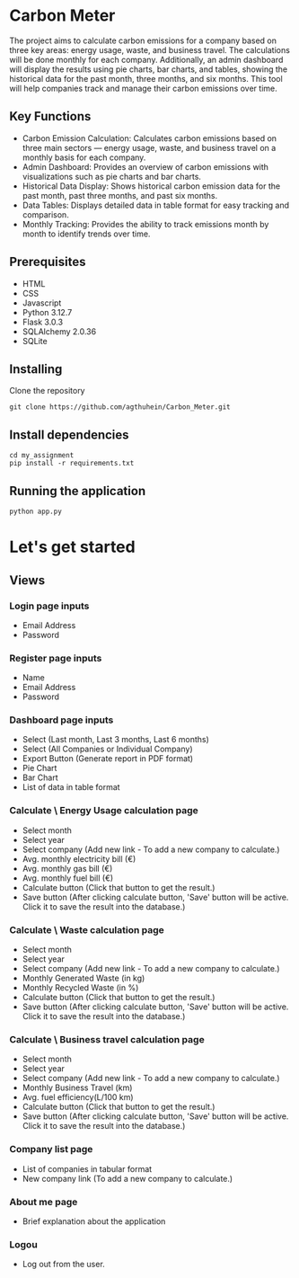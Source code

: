 # Carbon Meter

The project aims to calculate carbon emissions for a company based on three key areas: energy usage, waste, and business travel. The calculations will be done monthly for each company. Additionally, an admin dashboard will display the results using pie charts, bar charts, and tables, showing the historical data for the past month, three months, and six months. This tool will help companies track and manage their carbon emissions over time.


## Key Functions
- Carbon Emission Calculation: Calculates carbon emissions based on three main sectors — energy usage, waste, and business travel on a monthly basis for each company.
- Admin Dashboard: Provides an overview of carbon emissions with visualizations such as pie charts and bar charts.
- Historical Data Display: Shows historical carbon emission data for the past month, past three months, and past six months.
- Data Tables: Displays detailed data in table format for easy tracking and comparison.
- Monthly Tracking: Provides the ability to track emissions month by month to identify trends over time.


## Prerequisites

- HTML
- CSS
- Javascript
- Python 3.12.7
- Flask 3.0.3
- SQLAlchemy 2.0.36
- SQLite

## Installing

Clone the repository

    git clone https://github.com/agthuhein/Carbon_Meter.git
    
## Install dependencies

    cd my_assignment
    pip install -r requirements.txt

## Running the application

    python app.py

# Let's get started
## Views
### Login page inputs

- Email Address
- Password

### Register page inputs

- Name
- Email Address
- Password

### Dashboard page inputs

- Select (Last month, Last 3 months, Last 6 months)
- Select (All Companies or Individual Company)
- Export Button (Generate report in PDF format)
- Pie Chart
- Bar Chart
- List of data in table format

### Calculate \ Energy Usage calculation page

- Select month
- Select year
- Select company (Add new link - To add a new company to calculate.)
- Avg. monthly electricity bill (€)
- Avg. monthly gas bill (€)
- Avg. monthly fuel bill (€)
- Calculate button (Click that button to get the result.)
- Save button (After clicking calculate button, 'Save' button will be active. Click it to save the result into the database.)

### Calculate \ Waste calculation page

- Select month
- Select year
- Select company (Add new link - To add a new company to calculate.)
- Monthly Generated Waste (in kg)
- Monthly Recycled Waste (in %)
- Calculate button (Click that button to get the result.)
- Save button (After clicking calculate button, 'Save' button will be active. Click it to save the result into the database.)

### Calculate \ Business travel calculation page

- Select month
- Select year
- Select company (Add new link - To add a new company to calculate.)
- Monthly Business Travel (km)
- Avg. fuel efficiency(L/100 km)
- Calculate button (Click that button to get the result.)
- Save button (After clicking calculate button, 'Save' button will be active. Click it to save the result into the database.)

### Company list page

- List of companies in tabular format
- New company link (To add a new company to calculate.)

### About me page

- Brief explanation about the application

### Logou

- Log out from the user.
